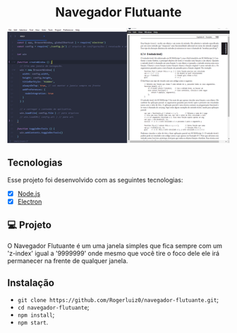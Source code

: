 <h1 align="center">Navegador Flutuante</h1>

<p align="center">
 <img src=".github/exemplo.png"/>
</p>

## Tecnologias

Esse projeto foi desenvolvido com as seguintes tecnologias:

- [x] [Node.js](https://nodejs.org/en/)
- [x] [Electron](https://www.electronjs.org/)

## 💻 Projeto

O Navegador Flutuante é um uma janela simples que fica sempre com um 'z-index' igual a '9999999' onde mesmo que você tire o foco dele
ele irá permanecer na frente de qualquer janela.

## Instalação

- `git clone https://github.com/Rogerluiz0/navegador-flutuante.git`;
- `cd navegador-flutuante`;
- `npm install`;
- `npm start`.
